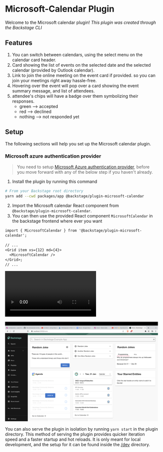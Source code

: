 # Microsoft-Calendar Plugin

Welcome to the Microsoft calendar plugin!
_This plugin was created through the Backstage CLI_

## Features

1. You can switch between calendars, using the select menu on the calendar card header.
2. Card showing the list of events on the selected date and the selected calendar (provided by Outlook calendar).
3. Link to join the online meeting on the event card if provided. so you can join your meetings right away hassle-free.
4. Hovering over the event will pop over a card showing the event summary message, and list of attendees.
5. attendee's chips will have a badge over them symbolizing their responses.
   - green --> accepted
   - red --> declined
   - nothing --> not responded yet

## Setup

The following sections will help you set up the Microsoft calendar plugin.

### Microsoft azure authentication provider

> You need to setup [Microsoft Azure authentication provider](https://backstage.io/docs/auth/microsoft/provider), before you move forward with any of the below step if you haven't already.

1. Install the plugin by running this command

```bash
# From your Backstage root directory
yarn add --cwd packages/app @backstage/plugin-microsoft-calendar
```

2. Import the Microsoft calendar React component from `@backstage/plugin-microsoft-calendar`.
3. You can then use the provided React component `MicrosoftCalendar` in the backstage frontend where ever you want

```tsx
import { MicrosoftCalendar } from '@backstage/plugin-microsoft-calendar';

// ...
<Grid item xs={12} md={4}>
  <MicrosoftCalendar />
</Grid>;
// ...
```

![Microsoft Calendar plugin demo](https://user-images.githubusercontent.com/23618736/215717491-25db5fa6-b237-487f-8c00-28f572e8da05.mp4)

![Sample](./docs/microsoft-calendar-plugin.png)

You can also serve the plugin in isolation by running `yarn start` in the plugin directory.
This method of serving the plugin provides quicker iteration speed and a faster startup and hot reloads.
It is only meant for local development, and the setup for it can be found inside the [/dev](./dev) directory.
